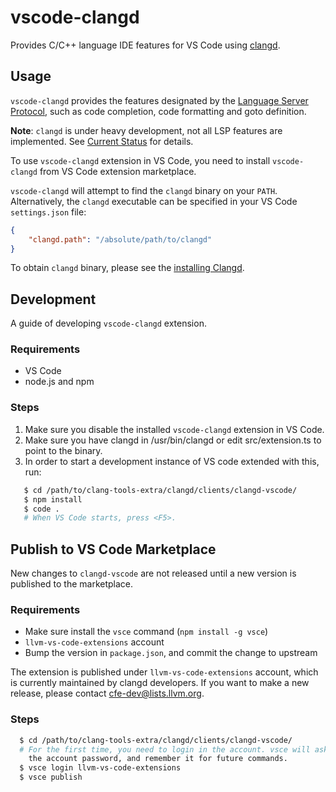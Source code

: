 # vscode-clangd

Provides C/C++ language IDE features for VS Code using [clangd](https://clang.llvm.org/extra/clangd.html).

## Usage

`vscode-clangd` provides the features designated by the [Language Server
Protocol](https://github.com/Microsoft/language-server-protocol), such as
code completion, code formatting and goto definition.

**Note**: `clangd` is under heavy development, not all LSP features are
implemented. See [Current Status](https://clang.llvm.org/extra/clangd.html#current-status)
for details.

To use `vscode-clangd` extension in VS Code, you need to install `vscode-clangd`
from VS Code extension marketplace.

`vscode-clangd` will attempt to find the `clangd` binary on your `PATH`.
Alternatively, the `clangd` executable can be specified in your VS Code
`settings.json` file:

```json
{
    "clangd.path": "/absolute/path/to/clangd"
}
```

To obtain `clangd` binary, please see the [installing Clangd](https://clang.llvm.org/extra/clangd.html#installing-clangd).

## Development

A guide of developing `vscode-clangd` extension.

### Requirements

* VS Code
* node.js and npm

### Steps

1. Make sure you disable the installed `vscode-clangd` extension in VS Code.
2. Make sure you have clangd in /usr/bin/clangd or edit src/extension.ts to
point to the binary.
3. In order to start a development instance of VS code extended with this, run:

```bash
   $ cd /path/to/clang-tools-extra/clangd/clients/clangd-vscode/
   $ npm install
   $ code .
   # When VS Code starts, press <F5>.
```

## Publish to VS Code Marketplace

New changes to `clangd-vscode` are not released until a new version is published
to the marketplace.

### Requirements

* Make sure install the `vsce` command (`npm install -g vsce`)
* `llvm-vs-code-extensions` account
* Bump the version in `package.json`, and commit the change to upstream

The extension is published under `llvm-vs-code-extensions` account, which is
currently maintained by clangd developers. If you want to make a new release,
please contact cfe-dev@lists.llvm.org.

### Steps

```bash
  $ cd /path/to/clang-tools-extra/clangd/clients/clangd-vscode/
  # For the first time, you need to login in the account. vsce will ask you for
    the account password, and remember it for future commands.
  $ vsce login llvm-vs-code-extensions
  $ vsce publish
```
